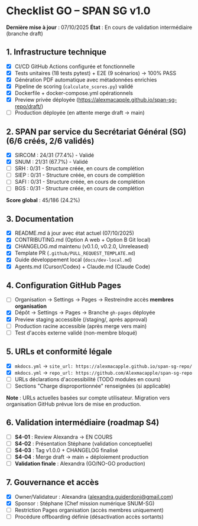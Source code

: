 # Checklist GO – SPAN SG v1.0

**Dernière mise à jour** : 07/10/2025
**État** : En cours de validation intermédiaire (branche draft)

## 1. Infrastructure technique
- [x] CI/CD GitHub Actions configurée et fonctionnelle
- [x] Tests unitaires (18 tests pytest) + E2E (9 scénarios) → 100% PASS
- [x] Génération PDF automatique avec métadonnées enrichies
- [x] Pipeline de scoring (`calculate_scores.py`) validé
- [x] Dockerfile + docker-compose.yml opérationnels
- [x] Preview privée déployée (https://alexmacapple.github.io/span-sg-repo/draft/)
- [ ] Production déployée (en attente merge draft → main)

## 2. SPAN par service du Secrétariat Général (SG) (6/6 créés, 2/6 validés)
- [x] SIRCOM : 24/31 (77.4%) - Validé
- [x] SNUM : 21/31 (67.7%) - Validé
- [ ] SRH : 0/31 - Structure créée, en cours de complétion
- [ ] SIEP : 0/31 - Structure créée, en cours de complétion
- [ ] SAFI : 0/31 - Structure créée, en cours de complétion
- [ ] BGS : 0/31 - Structure créée, en cours de complétion

**Score global** : 45/186 (24.2%)

## 3. Documentation
- [x] README.md à jour avec état actuel (07/10/2025)
- [x] CONTRIBUTING.md (Option A web + Option B Git local)
- [x] CHANGELOG.md maintenu (v0.1.0, v0.2.0, Unreleased)
- [x] Template PR (`.github/PULL_REQUEST_TEMPLATE.md`)
- [x] Guide développement local (`docs/dev-local.md`)
- [x] Agents.md (Cursor/Codex) + Claude.md (Claude Code)

## 4. Configuration GitHub Pages
- [ ] Organisation → Settings → Pages → Restreindre accès **membres organisation**
- [x] Dépôt → Settings → Pages → Branche `gh-pages` déployée
- [x] Preview staging accessible (/staging/, après approval)
- [ ] Production racine accessible (après merge vers main)
- [ ] Test d'accès externe validé (non-membre bloqué)

## 5. URLs et conformité légale
- [x] `mkdocs.yml` → `site_url: https://alexmacapple.github.io/span-sg-repo/`
- [x] `mkdocs.yml` → `repo_url: https://github.com/Alexmacapple/span-sg-repo`
- [ ] URLs déclarations d'accessibilité (TODO modules en cours)
- [ ] Sections "Charge disproportionnée" renseignées (si applicable)

**Note** : URLs actuelles basées sur compte utilisateur. Migration vers organisation GitHub prévue lors de mise en production.

## 6. Validation intermédiaire (roadmap S4)
- [ ] **S4-01** : Review Alexandra → EN COURS
- [ ] **S4-02** : Présentation Stéphane (validation conceptuelle)
- [ ] **S4-03** : Tag v1.0.0 + CHANGELOG finalisé
- [ ] **S4-04** : Merge draft → main + déploiement production
- [ ] **Validation finale** : Alexandra (GO/NO-GO production)

## 7. Gouvernance et accès
- [x] Owner/Validateur : Alexandra (alexandra.guiderdoni@gmail.com)
- [x] Sponsor : Stéphane (Chef mission numérique SNUM-SG)
- [ ] Restriction Pages organisation (accès membres uniquement)
- [ ] Procédure offboarding définie (désactivation accès sortants)
